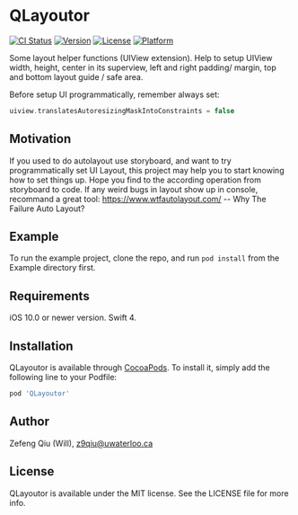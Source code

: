 # QLayoutor

[![CI Status](http://img.shields.io/travis/willqiu126/QLayoutor.svg?style=flat)](https://travis-ci.org/willqiu126/QLayoutor)
[![Version](https://img.shields.io/cocoapods/v/QLayoutor.svg?style=flat)](http://cocoapods.org/pods/QLayoutor)
[![License](https://img.shields.io/cocoapods/l/QLayoutor.svg?style=flat)](http://cocoapods.org/pods/QLayoutor)
[![Platform](https://img.shields.io/cocoapods/p/QLayoutor.svg?style=flat)](http://cocoapods.org/pods/QLayoutor)

Some layout helper functions (UIView extension). Help to setup UIView width, height, center in its superview, left and right padding/ margin, top and bottom layout guide / safe area.

Before setup UI programmatically, remember always set:

```Swift
uiview.translatesAutoresizingMaskIntoConstraints = false
```

## Motivation
If you used to do autolayout use storyboard, and want to try programmatically set UI Layout, this project may help you to start knowing how to set things up. Hope you find to the according operation from storyboard to code. If any weird bugs in layout show up in console, recommand a great tool: https://www.wtfautolayout.com/  -- Why The Failure Auto Layout?

## Example

To run the example project, clone the repo, and run `pod install` from the Example directory first.

## Requirements

iOS 10.0 or newer version. Swift 4.

## Installation

QLayoutor is available through [CocoaPods](http://cocoapods.org). To install
it, simply add the following line to your Podfile:

```ruby
pod 'QLayoutor'
```

## Author

Zefeng Qiu (Will), z9qiu@uwaterloo.ca

## License

QLayoutor is available under the MIT license. See the LICENSE file for more info.
